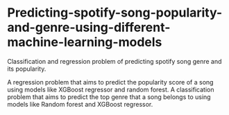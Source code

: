 # Predicting-spotify-song-popularity-and-genre-using-different-machine-learning-models
Classification and regression problem of predicting spotify song genre and its popularity.

A regression problem that aims to predict the popularity score of a song using models like XGBoost regressor and random forest.
A classification problem that aims to predict the top genre that a song belongs to using models like Random forest and XGBoost regressor.
